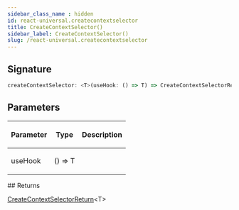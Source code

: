 ```yaml
---
sidebar_class_name : hidden
id: react-universal.createcontextselector
title: CreateContextSelector()
sidebar_label: CreateContextSelector()
slug: /react-universal.createcontextselector
---
```






## Signature

```typescript
createContextSelector: <T>(useHook: () => T) => CreateContextSelectorReturn<T>
```

## Parameters

<table><thead><tr><th>

Parameter


</th><th>

Type


</th><th>

Description


</th></tr></thead>
<tbody><tr><td>

useHook


</td><td>

() =&gt; T


</td><td>


</td></tr>
</tbody></table>
## Returns

[CreateContextSelectorReturn](./react-universal.createcontextselectorreturn)&lt;T&gt;

